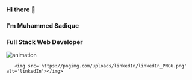 ### Hi there 👋


### I'm Muhammed Sadique

   ### Full Stack Web Developer
   
   <img src='https://www.aaditritechnology.com/images/phpdevelopment.gif' alt='animation'></img>
   
<!--      <a href="https://www.linkedin.com/in/muhammed-sadique-064385230/"> -->
       <img src='https://pngimg.com/uploads/linkedIn/linkedIn_PNG6.png' alt='linkedIn'></img> 
<!--        </a> -->
       
<!-- **mhdsadique/mhdsadique** is a ✨ _special_ ✨ repository because its `README.md` (this file) appears on your GitHub profile. -->

<!-- Here are some ideas to get you started: -->
<!-- - 🔭 I’m currently working on ...
- 🌱 I’m currently learning ...
- 👯 I’m looking to collaborate on ...
- 🤔 I’m looking for help with ...
- 💬 Ask me about ...
- 📫 How to reach me: ...
- 😄 Pronouns: ...
- ⚡ Fun fact: ...
 -->
